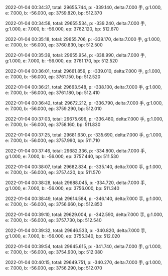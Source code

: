2022-01-04 00:34:37, total: 29655.744, p: -339.140, delta:7.000 手, g:1.000, e: 7.000, b: -56.000, ep: 3759.820, bp: 512.370

2022-01-04 00:34:58, total: 29655.534, p: -339.240, delta:7.000 手, g:1.000, e: 7.000, b: -56.000, ep: 3762.120, bp: 512.670

2022-01-04 00:35:18, total: 29655.706, p: -339.170, delta:7.000 手, g:1.000, e: 7.000, b: -56.000, ep: 3760.830, bp: 512.500

2022-01-04 00:35:39, total: 29655.954, p: -338.990, delta:7.000 手, g:1.000, e: 7.000, b: -56.000, ep: 3761.170, bp: 512.520

2022-01-04 00:36:01, total: 29661.859, p: -339.010, delta:7.000 手, g:1.000, e: 7.000, b: -56.000, ep: 3761.150, bp: 512.520

2022-01-04 00:36:21, total: 29663.548, p: -338.100, delta:7.000 手, g:1.000, e: 7.000, b: -56.000, ep: 3761.180, bp: 512.410

2022-01-04 00:36:42, total: 29672.212, p: -336.790, delta:7.000 手, g:1.000, e: 7.000, b: -56.000, ep: 3759.290, bp: 512.010

2022-01-04 00:37:03, total: 29675.696, p: -336.480, delta:7.000 手, g:1.000, e: 7.000, b: -56.000, ep: 3758.160, bp: 511.830

2022-01-04 00:37:25, total: 29681.630, p: -335.690, delta:7.000 手, g:1.000, e: 7.000, b: -56.000, ep: 3757.990, bp: 511.710

2022-01-04 00:37:46, total: 29682.336, p: -334.800, delta:7.000 手, g:1.000, e: 7.000, b: -56.000, ep: 3757.440, bp: 511.530

2022-01-04 00:38:07, total: 29682.834, p: -335.140, delta:7.000 手, g:1.000, e: 7.000, b: -56.000, ep: 3757.420, bp: 511.570

2022-01-04 00:38:28, total: 29688.045, p: -334.720, delta:7.000 手, g:1.000, e: 7.000, b: -56.000, ep: 3756.000, bp: 511.340

2022-01-04 00:38:49, total: 29614.584, p: -346.140, delta:7.000 手, g:1.000, e: 7.000, b: -56.000, ep: 3756.660, bp: 512.850

2022-01-04 00:39:10, total: 29629.004, p: -342.590, delta:7.000 手, g:1.000, e: 7.000, b: -56.000, ep: 3757.730, bp: 512.540

2022-01-04 00:39:32, total: 29646.533, p: -340.820, delta:7.000 手, g:1.000, e: 7.000, b: -56.000, ep: 3755.340, bp: 512.020

2022-01-04 00:39:54, total: 29645.615, p: -341.740, delta:7.000 手, g:1.000, e: 7.000, b: -56.000, ep: 3754.900, bp: 512.080

2022-01-04 00:40:15, total: 29649.751, p: -340.270, delta:7.000 手, g:1.000, e: 7.000, b: -56.000, ep: 3756.290, bp: 512.070
